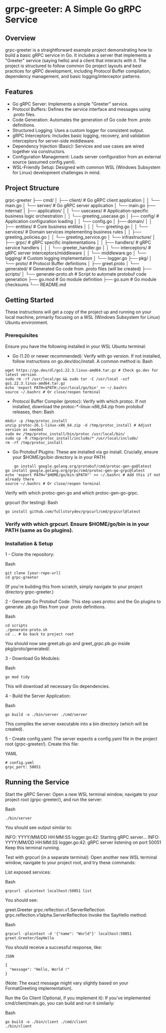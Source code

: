 # grpc-greeter: A Simple Go gRPC Service

## Overview
grpc-greeter is a straightforward example project demonstrating how to build a basic gRPC service in Go. 
It includes a server that implements a "Greeter" service (saying hello) and a client that interacts with it. 
The project is structured to follow common Go project layouts and best practices for gRPC development, 
including Protocol Buffer compilation, dependency management, and basic logging/interceptor patterns.

## Features
- Go gRPC Server: Implements a simple "Greeter" service.
- Protocol Buffers: Defines the service interface and messages using .proto files.
- Code Generation: Automates the generation of Go code from .proto definitions.
- Structured Logging: Uses a custom logger for consistent output.
- gRPC Interceptors: Includes basic logging, recovery, and validation interceptors for server-side middleware.
- Dependency Injection (Basic): Services and use cases are wired together via constructors.
- Configuration Management: Loads server configuration from an external source (assumed config.yaml).
- WSL-Friendly Setup: Designed with common WSL (Windows Subsystem for Linux) development challenges in mind.

## Project Structure
grpc-greeter
├── cmd/
│   ├── client/       # Go gRPC client application
│   │   └── main.go
│   └── server/       # Go gRPC server application
│       └── main.go
├── internal/
│   ├── application/
│   │   └── usecases/ # Application-specific business logic orchestration
│   │       └── greeting_usecase.go
│   ├── config/       # Application configuration loading
│   │   └── config.go
│   ├── domain/
│   │   ├── entities/ # Core business entities
│   │   │   └── greeting.go
│   │   └── services/ # Domain services implementing business rules
│   │       ├── greeting_policies.go
│   │       └── greeting_service.go
│   └── infrastructure/
│       ├── grpc/     # gRPC specific implementations
│       │   ├── handlers/     # gRPC service handlers
│       │   │   └── greeter_handler.go
│       │   └── interceptors/ # gRPC server interceptors/middleware
│       │       └── middleware.go
│       └── logging/  # Custom logging implementation
│           └── logger.go
├── pkg/
│   └── proto/        # Protocol Buffer definitions
│       ├── greet.proto
│       └── generated/  # Generated Go code from .proto files (will be created)
├── scripts/
│   └── generate-proto.sh # Script to automate protobuf code generation
├── go.mod            # Go module definition
├── go.sum            # Go module checksums
└── README.md

## Getting Started
These instructions will get a copy of the project up and running on your local machine, primarily focusing on a WSL (Windows Subsystem for Linux) Ubuntu environment.

### Prerequisites
Ensure you have the following installed in your WSL Ubuntu terminal:

- Go (1.20 or newer recommended): Verify with go version. If not installed, follow instructions on go.dev/doc/install. A common method is:
Bash
```
wget https://go.dev/dl/go1.22.3.linux-amd64.tar.gz # Check go.dev for latest version
sudo rm -rf /usr/local/go && sudo tar -C /usr/local -xzf go1.22.3.linux-amd64.tar.gz
echo 'export PATH=$PATH:/usr/local/go/bin' >> ~/.bashrc
source ~/.bashrc # Or close/reopen terminal
```
- Protocol Buffer Compiler (protoc): Verify with which protoc. If not installed, download the protoc-*-linux-x86_64.zip from protobuf releases, then:
Bash
```
mkdir -p /tmp/protoc_install
unzip protoc-26.1-linux-x86_64.zip -d /tmp/protoc_install # Adjust version as needed
sudo mv /tmp/protoc_install/bin/protoc /usr/local/bin/
sudo cp -R /tmp/protoc_install/include/* /usr/local/include/
rm -rf /tmp/protoc_install
```
- Go Protobuf Plugins: These are installed via go install. Crucially, ensure your $HOME/go/bin directory is in your PATH.
```
    go install google.golang.org/protobuf/cmd/protoc-gen-go@latest
go install google.golang.org/grpc/cmd/protoc-gen-go-grpc@latest
echo 'export PATH="$HOME/go/bin:$PATH"' >> ~/.bashrc # Add this if not already there
source ~/.bashrc # Or close/reopen terminal
```
Verify with which protoc-gen-go and which protoc-gen-go-grpc.

grpcurl (for testing):
Bash
```
go install github.com/fullstorydev/grpcurl/cmd/grpcurl@latest
```
### Verify with which grpcurl. Ensure $HOME/go/bin is in your PATH (same as Go plugins).

### Installation & Setup
1 - Clone the repository:

Bash
```
git clone [your-repo-url]
cd grpc-greeter
```
(If you're building this from scratch, simply navigate to your project directory grpc-greeter.)

2 - Generate Go Protobuf Code:
This step uses protoc and the Go plugins to generate .pb.go files from your .proto definitions.

Bash
```
cd scripts
./generate-proto.sh
cd .. # Go back to project root
```
You should now see greet.pb.go and greet_grpc.pb.go inside pkg/proto/generated/.

3 - Download Go Modules:

Bash
```
go mod tidy
```
This will download all necessary Go dependencies.

4 - Build the Server Application:

Bash
```
go build -o ./bin/server ./cmd/server
```
This compiles the server executable into a bin directory (which will be created).

5 - Create config.yaml:
The server expects a config.yaml file in the project root (grpc-greeter/). Create this file:

YAML
```
# config.yaml
grpc_port: 50051
```
## Running the Service
Start the gRPC Server:
Open a new WSL terminal window, navigate to your project root (grpc-greeter/), and run the server:

Bash
```
./bin/server
```
You should see output similar to:

INFO: YYYY/MM/DD HH:MM:SS logger.go:42: Starting gRPC server...
INFO: YYYY/MM/DD HH:MM:SS logger.go:42: gRPC server listening on port 50051
Keep this terminal running.

Test with grpcurl (in a separate terminal):
Open another new WSL terminal window, navigate to your project root, and try these commands:

List exposed services:

Bash
```
grpcurl -plaintext localhost:50051 list
```
You should see:

greet.Greeter
grpc.reflection.v1.ServerReflection
grpc.reflection.v1alpha.ServerReflection
Invoke the SayHello method:

Bash
```
grpcurl -plaintext -d '{"name": "World"}' localhost:50051 greet.Greeter/SayHello
```
You should receive a successful response, like:
```
JSON

{
  "message": "Hello, World !"
}
```
(Note: The exact message might vary slightly based on your FormatGreeting implementation).

Run the Go Client (Optional, if you implement it):
If you've implemented cmd/client/main.go, you can build and run it similarly:

Bash
```
go build -o ./bin/client ./cmd/client
./bin/client
```
